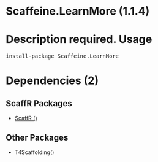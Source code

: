 ﻿Scaffeine.LearnMore (1.1.4)
======
Description required.
Usage
======
<pre>install-package Scaffeine.LearnMore</pre>
Dependencies (2)
=====

ScaffR Packages
------
* [ScaffR ()](https://github.com/wcpro/ScaffR/tree/master/src/ScaffR)

Other Packages
------
* T4Scaffolding()
